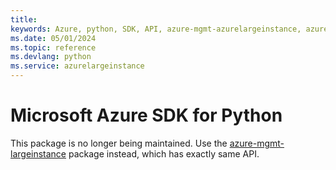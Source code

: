 ```yaml
---
title: 
keywords: Azure, python, SDK, API, azure-mgmt-azurelargeinstance, azurelargeinstance
ms.date: 05/01/2024
ms.topic: reference
ms.devlang: python
ms.service: azurelargeinstance
---
```

# Microsoft Azure SDK for Python

This package is no longer being maintained. Use the [azure-mgmt-largeinstance](https://pypi.org/project/azure-mgmt-largeinstance/) package instead, which has exactly same API.
